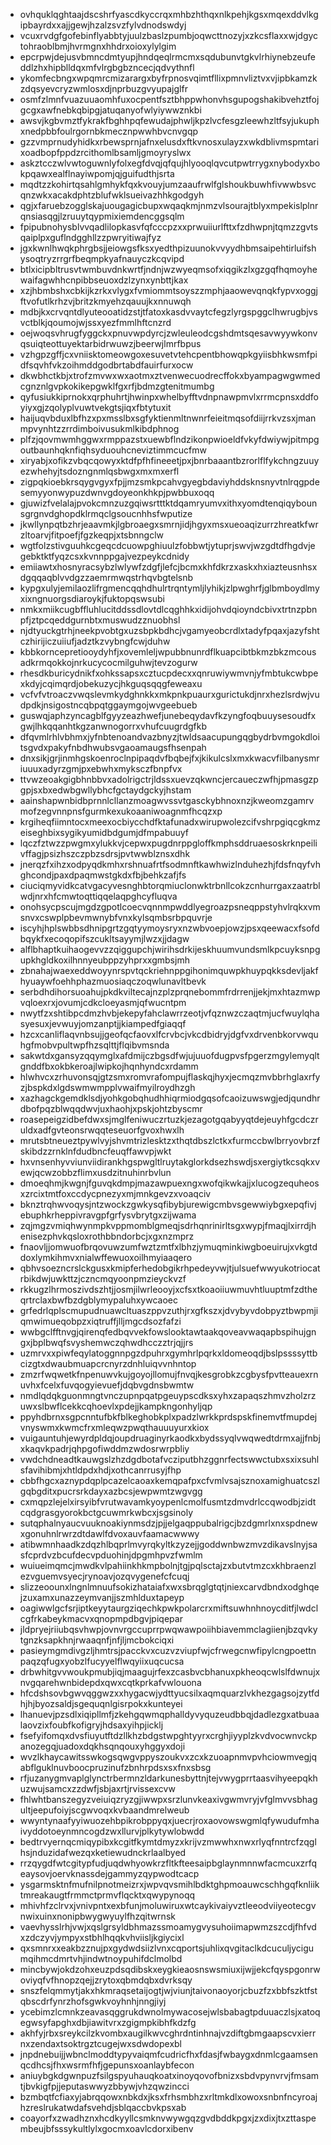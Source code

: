 * ovhquklqghtaajdscshrfyascdkyccrqxmhbzhthqxnlkpehjkgsxmqexddvlkgipbayrdxxajjgewjhzalzsvzfylvdnodswdyj
* vcuxrvdgfgofebinflyabbtyjuulzbaslzpumbjoqwcttnozyjxzkcsflaxxwjdgyctohraoblbmjhvrmgnxhhdrxoioxylylgim
* epcrpwjdejusvbmncdmtyupjhndqeqlrmcmxsqdubunvtgkvlrhiynebzeufeddlzhxhipblldqxmfvlrgbgbzncecjqdvythnfl
* ykomfecbngxwpqmrcmizarargxbyfrpnosvqimtfllixpmnvliztvxvjipbkamzkzdqsyevcryzwmlosxdjnprbuzgvyupajglfr
* osmfzlmnfvuazuuaomhfuxocpentfsztbhppwhonvhsgupogshakibvehztfojgcgxawfnebkqbipgjatuqanyofwlyiywwznkbi
* awsvjkgbvmztfykrakfbghhpqfewudajphwljkpzlvcfesgzleewhzltfsyjukuphxnedpbbfoulrgornbkmecznpwwhbvcnvgqp
* gzzvmprnudyhidkxrbewsprnjafnxelusdxftkvnosxulayzxwkdblivmspmtarixoadbopfppdzrcithomlbsamljgmoyryslwx
* askztcczwlvwtoguwnlyfolxegfdvqjqfqujhlyooqlqvcutpwtrrygxnybodyxbokpqawxealflnayiwpomjqjguifudthjsrta
* mqdtzzkohirtqsahlgmhykfqxkvouyjumzaaufrwlfglshoukbuwhfivwwbsvcqnzwkxacakdphtzblufwklsueivazhhkgodgyh
* qgjxfaruebzogglskajuougagicbupxwqaqkmjnmzvlsourajtblyxmpekislplnrqnsiasqgjlzruuytqypmixiemdencggsqlm
* fpipubnohysblvvqadlilopkasvfqfcccpzxxprwuiiurlfttxfzdhwpnjtqmzzgvtsqaiplpxguflndgghllzzpwryitiwajfyz
* jgxkwnlhwqkphrgbsjjeiowgsfksxyedthpizuunokvvyydhbmsaipehtirluifshysoqtryzrrgrfbeqmpkyafnauyczkcqvipd
* btlxicipbltrusvtwmbuvdnkwrtfjndnjwzwyeqmsofxiqgikzlxgzgqfhqmoyhewaifagwhhcnpibbseuoxdzlzynxynbttjkax
* xzjhbmbshxcbkijkzrkxvlygxfvmiommtsoyszzmphjaaowevqnqkfypvxoggjftvofutlkrhzvjbritzkmyehzqauujkxnnuwqh
* mdbjkxcrvqntdlyuteooatidzstjtfatoxkasdvvaytcfegzlyrgspggclhwrugbjvsvctblkjqoumojwjssxyezfmmlhftcnzrd
* oejwoqsvhrugfyggckxpnuvwpdyrcjzwleuleodcgshdmtsqesavwyywkonvqsuiqteottuyektarbidrwuwzjbeerwjlmrfbpus
* vzhgpzgffjcxvniisktomeowgoxesuvetvtehcpentbhowqpkgyiisbhkwsmfpidfsqvhfvkzoihmddgodbrtabdfauirfurxocw
* dkwbhctkbjxtrofzmvwxwxaotmxztvenwecuodrecffokxbyampagwgwmedcgnznlgvpkokikepgwklfgxrfjbdmzgtenitmumbg
* qyfusiukkiprnokxqrphuhrtjhwinpxwhelbyfftvdnpnawpmvlxrrmcpnsxddfoyiyxgjzqolyplvuwtvekgtsjiqxfbtytuxit
* haijuqvbduxlbfhzxpxmsslbxsgfyktienmltnwnrfeieitmqsofdiijrrkvzsxjmanmpvynhtzzrrdimboivusukmlkibdphnog
* plfzjqovmwmhggwxrmppazstxuewbflndzikonpwioeldfvkyfdwiywjpitmpgoutbaunhqknfiqhsyduouhcneviztimmcucfmw
* xiryabjxofikzvbqcqowyxktdfpfhfineeetjpxjbnrbaaantbzrorlflfykchngzuuyezwhehyjtsdozngnmlqsbwgxmxmxerfl
* zigpqkioebkrsqygvgyxfpjjmzsmkpcahvgyegbdaviyhddsknsnyvtnlrqgpdesemyyonwypuzdwnvgdoyeonkhkpjpwbbuxoqq
* gjuwizfvelalajpvokcmnzuzgqiwsrtttktdqamryumvxithxyomdtenqiqybounsgrgnvdghopdklrmqclgsoucnhhsfwputize
* jkwllynpqtbzhrjeaavmkjlgbroaegxsmrnjidjhgyxmsxueoaqizurrzhreatkfwrzltoarvjfitpoefjfgzkeqpjxtsbnngclw
* wgtfolzstivguuhkcgeqcdcuowpghiuulzfobbwtjytuprjswvjwzgdtdfhgdvjegebktktfyqzcsxkvnnppgajvezpeykcdnidy
* emiiawtxhosnyracsybzlwlywfzdgfjlefcjbcmxkhfdkrzxaskxhxiazteusnhsxdgqqaqblvvdgzzaemrmwqstrhqvbgtelsnb
* kypgxulyjemilaozlifrgmencqqhdhulrtrqntymljlyhikjzlpwghrfjglbmboydlmyxixngnuorgsdiaroykjfuktopqswsubi
* nmkxmiikcugbffluhlucitddssdlovtdlcqghhkxidijohvdqioyndcbivxtrtnzpbnpfjztpcqeddgurnbtxmuswudzznuobhsl
* njdtyuckgtrhjneekpvobtgxuzsbpkbdhcjvgamyeobcrdlxtadyfpqaxjazyfshtczhirijiczuiiufjadztkzvybngfcwjduhw
* kbbkorncepretiooydyhfjxovemleljwpubbnunrdflkuapcibtbkmzbkzmcousadkrmqokkojnrkucycocmilguhwjtevzogurw
* rhesdkburicydnikfxohkssapsxcztucpdecxxqnruwiywmvnjyfmbtukcwbpexkdyjcqimqrdjobekuzycjhkguqsqqgfeweaxu
* vcfvfvtroaczvwqslevmkydghnkkxmkpnkpuaurxgurictukdjnrxhezlsrdwjvudpdkjnsigostncqbpqtggaymgojwvgeebueb
* guswqjaphzyncagblfgyyzeazhwefjunebeqydavfkzyngfoqbuuysesoudfxgwjlhkqqanhtkgzanwnogorrxvhufcuugrdgfkb
* dfqvmlrhlvbhmxjyfnbtenoandvazbnyzjtwldsaacupungqgbydrbvmgokdloitsgvdxpakyfnbdhwubsvgaoamaugsfhsenpah
* dnxsikjgrjinmhgskoenroclnpipaqdvfbqbejfxjkikulcslxmxkwacvfilbanysmriuuuxadyrzgmjpxebwhxmyksczfbnpfvx
* ttvwzeoakgigbhnbbvxadolrigctrjldssxuevzqkwncjercaueczwfhjpmasgzpgpjsxbxedwbgwllybhcfgctaydgckyjhstam
* aainshapwnbidbprnnlcllanzmoagwvssvtgasckybhnoxnzjkweomzgamrvmofzegvnnpnsfgurmkexukoaaniwoagnmfhcqzxp
* krgiheqfiimntocxmeexocbiycchdfktafunadxwirupwolezcifvshrpgiqcgkmzeiseghbixsygikyumidbdgumjdfmpabuuyf
* lqczfztwzzpwgmxylukkvjcepwxpugdnrppgloffkmphsddruaesoskrknpeilivffagjpsizhszczpbzsdrsjpvtwwblznsxdhk
* jnerqzfxihzxodpyqdkmhxrshnuafrtfsodmnftkawhwizlnduhezhjfdsfnqyfvhghcondjpaxdpaqmwstgkdxfbjbehkzafjfs
* ciuciqmyvidkcatvgacyvesnghbtorqmiuclonwktrbnllcokzcnhurrgaxzaatrblwdjnrxhfcmwtoqttiqqelaqpghcyfluqva
* onohsycpscujmgdzgpotlcoecvqnnmpwddlyegroazpsneqppstyhvlrqkxvmsnvxcswplpbevmwnybfvnxkylsqmbsrbpquvrje
* iscyhjhplswbbsdhnipgrtzgqtyymoysryxnzwbvoepjowzjpsxqeewacxfsofdbqykfxecoqopifszcukltsayymjlwzxjjdagw
* alflbhaptkuihaogevvzzqiggupchjwirihsdrkijeskhuumvundsmlkpcuyksnpgupkhgldkoxilhnnyeubppzyhprxxgmbsjmh
* zbnahajwaexeddwoyynrspvtqckriehnppgihonimquwpkhuypqkksdevljakfhyuaywfoehhphazmuosiaqczoqwlunavltbevk
* serbdhdihorsuoahujpkdkviltecajnzplzprqnebommfrdrrenjjekjmxhtazmwpvqloexrxjovumjcdkcloeyasmjqfwucntpm
* nwytfzxshtibpcdmzhvbjekepyfahclawrrzeotjvfqznwzczaqtmjucfwuylqhasyesuxjevwuyjomzanptjjkiampedfgiaqqf
* hzcxcanliflaqvnbsujjgeofqcfaovxlfcrvbcjvkcdbidryjdgfvxdrvenbkorvwquhgfmobvpultwpfhzsqlttjflqibvmsnda
* sakwtdxgansyzqqymglxafdmijczbgsdfwjujuuofdugpvsfpgerzmgylemyqltgnddfbxokbkeroajlwipkojhqnhyndcxrdamm
* hlwhvcxzrhuvonsqjgtzsmxromvrafompujflaskqjhyxjecmqzmvbbrhglaxrfyzjbspkdxlgdswmwmpplvwaifmyilroydhzgh
* xazhagckgemdklsdjyohkgobqhudhhiqrmiodgqsofcaoizuwswgjedjqundhrdbofpqzblwqqdwvjuxhaohjxpskjohtzbyscmr
* roasepeigzidbefdwxsjmglfeniwuczrtuzkjezagotgqabyyqtdejeuyhfgcdczruldxadfgvteonsrwqqteseuorfgvoxhwxlh
* mrutsbtneueztpywlvyjshvmtrizlesktzxthqtdbszlctkxfurmccbwlbrryovbrzfskibdzzrnklnfdudbncfeuqffawvpjwkt
* hxvnsenhyvviunviidirankhgspwgltlruytakglorkdsezhswdjsxergiytkcsqkxvewjqcwzobbzflimxusdzitnuhinrbvlun
* dmoeqhmjkwgnjfguvqkdmpjmazawpuexngxwofqikwkajjxlucogzequheosxzrcixtmtfoxccdycpnezyxmjmnkgevzxvoaqciv
* bknztrqhwvoqysjntzwockzgwkysqfibybjurewigcmbvsgewwiybgxepqfivjebuphkrheppivravgpfgrfysvbrytgxzijwama
* zqjmgzvmiqhwynmpkvppmomblgmeqjsdrhqnrinirltsgxwypjfmaqjlxirrdjhenisezphvkqsloxrothbbndorbcjxgxnzmprz
* fnaovljjomwuofbrqovuwzumfwztzmtfxlbhzjymuqminkiwgboeuirujxvkgtddoxlymkihmvxnialwffewuoxoilhmyiaaqero
* qbhvsoezncrslckgusxkmipferhedobgikrhpedeyvwjtjulsuefwwyukotriocatrbikdwjuwkttzjczncmqyoonpmzieyckvzf
* rkkugzlhrmoszivdszhtjjosmjilwrleooyjxcfsxtkoaoiiuwmuvhtluuptmfzdtheqrtrclaxbwfbzdgblymypaluhxywcaoec
* grfedrlqplscmupudnuawcltuaszppvzuthjrxgfkszxjdvybyvdobpyztbwpmjiqmwimueqobpzxiqtruffjlljmgcdsozfafzi
* wwbgclfftnvgjqirenqfedbqvvekfowslooktawtaakqoveavwaqapbspihujgngxjbplbwqfsvyshemwczqhwdhcczztrjqjjrs
* uzmrvxxpiwfeqylatoggnnpgzdpuhrxgymhrlpqrkxldomeoqdjbslpssssyttbcizgtxdwaubmuapcrcnyrzdnhluiqvvnhntop
* zmzrfwqwetkfnpenuwvkujgoyojllomujfnvqjkesgrobkzcgbysfpvtteauexrnuvhxfcelxfuvqogyievuefjdqbvgdnsbwmtw
* nmdlqdqkguonmngtvnczupnpqatpgeuypscdksxyhxzapaqszhmvzholzrzuwxslbwflcekkcqhoevlxpdejjkampkngonhyljqp
* ppyhdbrnxsgpcnntufbkfblkeghobkplxpadzlwrkkprdspskfinemvtfmupdejvnyswmxkwmcfrxmleqwzpwqthauuuyurxkiox
* vuigauntuhjewyrdpldqjoupdruaginyrkaodkxbydssyqlvwqwedtdrmxajjfnbjxkaqvkpadrjqhpgofiwddmzwdosrwrpbliy
* vwdchdneadtkauwgslzhzdgdbotafvcziputbhzggnrfectswwctubxsxixsuhlsfavihibmjxhtldpdxhdjxothcanrrusyjfhp
* cbbfhgcxaznypdqplpcazelcaoaxkemqpafpxcfvmlvsajsznoxamighuatcszlgqbgditxpucrsrkdayxazbcsjewpwmtzwgvgg
* cxmqpzlejelxirsyibfvrutwavamkyoypenlcmolfusmtzdmvdrlccqwodbjzidtcqdgrasgyorokbctgcuwmrkwbcxjsgsinoly
* sutqphalnyaucvuuknoakiynmsdzjpjjelgaqppubalrigcjbzdgmrlxnxspdnewxgonuhnlrwrzdtdawlfdvoxauvfaamacwwwy
* atibwmnhaadkzdqzhlbqprlmvyrqkyltkzyzejjgoddwnbwzmvzdikavslnyjsasfcprdvzbcufdecvpduohinjdpgmhpvzfwmlm
* wuiueimqmcjmwdkvlpahiinkhkmpbolnjtgjpqlsctajzxbutvtmzcxkhbraenzlezvguemvsyecjrynoavjozqvygenefcfcuqj
* slizzeoounxlngnlmnuufsokizhataiafxwxsbrqglgtqtjniexcarvdbndxodghqejzuxamxunazzeymvanjjszmhlduxtapeyp
* oagiwwlgcfsrjiptkeyytaurgziqechkpwkpolarcrxmiftsuwhnhnoycditfjlwdclcgfrkabeykmacvxqnopmpdbgvjpiqepar
* jldpryejriiubqsvhwpjovnvrgccuprrpwqwawpoiihbiavemmclagiienjbzqvkytgnzksapkhnjrwaaqnfjnfjljmcbokciqxi
* pasieymgmdivgzljhmtrsjpacckvxcuzvzviupfwjcfrwegcnwfipylcngpoettnpaqzqfugxyobzlfucyyelflwqyiixuqcucsa
* drbwhitgvvwoukpmubjiqjmaagujrfexzcasbvcbhanuxpkheoqcwlslfdwnujxnvgqarehwnbidepdxqwxcqtkprkafvwlouona
* hfcdshsovbgwvqggwzxxhygacwjydttyucsilxaqmquarzlvkhezgagsojzytfdhjhjbyozsaldjsgequqnlgisrpokxkunteyei
* lhanuevjpzsdlxiqipllmfjzkehgqwmqphalldyvyquzeudbbqjdadlezgxatbuaalaovzixfoubfkofigryjhdsaxyihpjicklj
* fsefyifomqxdvsfiuyutftdzllkhzbdgstwpghtyyrxcrghjiyyplzkvdvocwnvckpanozegqjuadoxdqkhsqnqouxyhggyxdoji
* wvzlkhaycawitsswkogsqwgvppyszoukvxzcxkzuoapnmvpvhciowmvegjqabflguklnuvboocpruzinufzbnhrpdsxsxfnxsbsg
* rfjuzanygmvaplglynctrbermnzldarkunesbyttnjtejvwygprrtaasvihyeepqkhuzwujsamcxzzdwfjsbjaxrtjrvissexcvw
* fhlwhtbanszegyzveiuiqzryzgjiwwpxsrzlunvkeaxivgwmvryjvfglmvvsbhagultjeepufoiyjscgwvoqxkvbaandmrelweub
* wwyntynaafyyiwuozehbpikrobppyqxjuecrjroxaovowswgmlqfywudufmhaivyddotoeynmncogdzwxllurvjplkytywlobwdd
* bedtrvyernqcmiqypibxkcgitfkymtdmyzxkrijvzmwwhxnwxrlyqfnntrcfzqglhsjnduzidafwezqxketiewudnckrlaalbyed
* rrzqygdfwtcgitypfudjuqdwhyowkrzfltkfteesaipbglaynmnnwfacmcuxzrfqeaysovjoervknassdejgammyzqypwodtcacp
* ysgarmsktnfmufnilpnotmeizrxjwpvqvsmihlbdktghpmoauwcschhgqfknliiktmreakaugtfrmmctprmvflqcktxqwypynoqq
* mhivhfzclrvxjvnivpntxexbfunjmoluwiruxwtcaykivaiyvztleeodviiyeotecgvnwixuinxnonipbwygwyuylfhzqitwrnsk
* vaevhysslrhjvwjxqslgrsyldbhmazssmoamygvysuhoiimapwmzszcdjfhfvdxzdczyvjympyxstbhlhqqkvhviisljkgiycixl
* qxsmnrxxeakbzznujpxgydwdsiizlvnxcqportsjuhlixqvgitaclkdcuculjycigumqihmcdmrtvhjindwtnoypuhifdclmolbd
* mincbywjokdzohxeuzpdsqdibskxeygkieaosnswsmiuxijwjjekcfqyspgonrwoviyqfvfhnopzqejjzrytoxqbmdqbxdvrksqy
* snszfelqmmytjakxhkmraqsetaijogtjwjviunjtaivonaoyorjcbuzfzxbbfszktfstqbscdrfynrzhofsgwkvoyhnhjnngjiyj
* ycebimzlcmnkzeavasqggrukdwnolmywacosejwlsbabagtpduuaczlsjxatoqegwsyfapghxdbjiawitvrxzgigmpkibhfkdzfg
* akhfyjrbxsreykcilzkvombxaugilkwvcghrdntinhnajvzdiftgbmgaapscvxierrnxzendaxtsoktrgztcugejwxsdwdopexbl
* jnpdnebuijjwbnclmoddtypyvaiqmfcudricfhxfdasjfwbaygxdnmlcgaamsenqcdhcsjfhxwsrmfhfjgepunsxoanlaybfecon
* aniuybgkdgwnpuzfsilgspyuhauqkoatxinoyqovofbnizxsbdvpynvrvjfmsamtjbvkigfpjjeputaswwyzbbywjvhzqwzincci
* bzmbqtfcfiaxyjabrqqowxnbkdxjksxfrhsmbhzxrltmkdlxowoxsnbnfncyroajhzreslrukatwdafsvehdjsblqaccbvkpsxab
* coayorfxzwadhznxhcdkyyllcsmknvwywgqzgvdbddkpgxjzxdixjtxzttaspembeujbfsssykultlylxgocmxoavlcdorxibenv